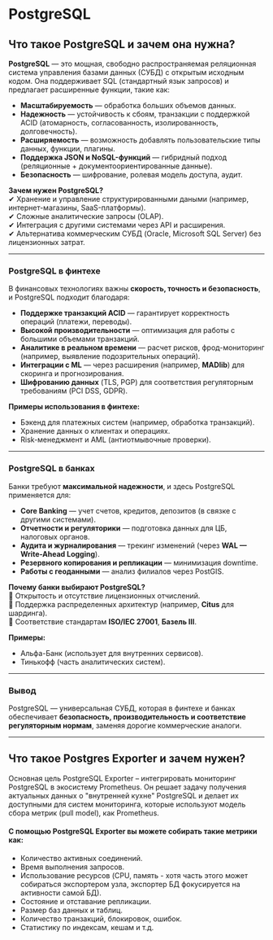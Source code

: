 # PostgreSQL

## **Что такое PostgreSQL и зачем она нужна?**  

**PostgreSQL** — это мощная, свободно распространяемая реляционная система управления базами данных (СУБД) с открытым исходным кодом. Она поддерживает SQL (стандартный язык запросов) и предлагает расширенные функции, такие как:  
- **Масштабируемость** — обработка больших объемов данных.  
- **Надежность** — устойчивость к сбоям, транзакции с поддержкой ACID (атомарность, согласованность, изолированность, долговечность).  
- **Расширяемость** — возможность добавлять пользовательские типы данных, функции, плагины.  
- **Поддержка JSON и NoSQL-функций** — гибридный подход (реляционные + документоориентированные данные).  
- **Безопасность** — шифрование, ролевая модель доступа, аудит.  

**Зачем нужен PostgreSQL?**  
✔ Хранение и управление структурированными даными (например, интернет-магазины, SaaS-платформы).  
✔ Сложные аналитические запросы (OLAP).  
✔ Интеграция с другими системами через API и расширения.  
✔ Альтернатива коммерческим СУБД (Oracle, Microsoft SQL Server) без лицензионных затрат.  

---  

### **PostgreSQL в финтехе**  
В финансовых технологиях важны **скорость, точность и безопасность**, и PostgreSQL подходит благодаря:  
- **Поддержке транзакций ACID** — гарантирует корректность операций (платежи, переводы).  
- **Высокой производительности** — оптимизация для работы с большими объемами транзакций.  
- **Аналитике в реальном времени** — расчет рисков, фрод-мониторинг (например, выявление подозрительных операций).  
- **Интеграции с ML** — через расширения (например, **MADlib**) для скоринга и прогнозирования.  
- **Шифрованию данных** (TLS, PGP) для соответствия регуляторным требованиям (PCI DSS, GDPR).  

**Примеры использования в финтехе:**  
- Бэкенд для платежных систем (например, обработка транзакций).  
- Хранение данных о клиентах и операциях.  
- Risk-менеджмент и AML (антиотмывочные проверки).  

---  

### **PostgreSQL в банках**  
Банки требуют **максимальной надежности**, и здесь PostgreSQL применяется для:  
- **Core Banking** — учет счетов, кредитов, депозитов (в связке с другими системами).  
- **Отчетности и регуляторики** — подготовка данных для ЦБ, налоговых органов.  
- **Аудита и журналирования** — трекинг изменений (через **WAL — Write-Ahead Logging**).  
- **Резервного копирования и репликации** — минимизация downtime.  
- **Работы с геоданными** — анализ филиалов через PostGIS.  

**Почему банки выбирают PostgreSQL?**  
🔹 Открытость и отсутствие лицензионных отчислений.  
🔹 Поддержка распределенных архитектур (например, **Citus** для шардинга).  
🔹 Соответствие стандартам **ISO/IEC 27001**, **Базель III**.  

**Примеры:**  
- Альфа-Банк (использует для внутренних сервисов).  
- Тинькофф (часть аналитических систем).  

---

### **Вывод**  
PostgreSQL — универсальная СУБД, которая в финтехе и банках обеспечивает **безопасность, производительность и соответствие регуляторным нормам**, заменяя дорогие коммерческие аналоги.

---

## **Что такое Postgres Exporter и зачем нужен?**

Основная цель PostgreSQL Exporter – интегрировать мониторинг PostgreSQL в экосистему Prometheus. Он решает задачу получения актуальных данных о "внутренней кухне" PostgreSQL и делает их доступными для систем мониторинга, которые используют модель сбора метрик (pull model), как Prometheus.

#### С помощью PostgreSQL Exporter вы можете собирать такие метрики как:

- Количество активных соединений.
- Время выполнения запросов.
- Использование ресурсов (CPU, память - хотя часть этого может собираться экспортером узла, экспортер БД фокусируется на активности самой БД).
- Состояние и отставание репликации.
- Размер баз данных и таблиц.
- Количество транзакций, блокировок, ошибок.
- Статистику по индексам, кешам и т.д.
